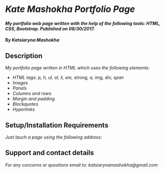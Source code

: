 # _Kate Mashokha Portfolio Page_
####  _My portfolio web page written with the help of the following tools: HTML, CSS, Bootstrap. Published on 06/30/2017._
#### By _**Katsiaryna Mashokha**_
## Description
_My portfolio page written in HTML which uses the following elements:_
* _HTML tags: p, h, ul, ol, li, em, strong, a, img, div, span_
* _Images_
* _Panels_
* _Columns and rows_
* _Margin and padding_
* _Blockquotes_
* _Hyperlinks_

## Setup/Installation Requirements
_Just lauch a page using the following address:_

## Support and contact details
_For any concerns or questions email to: katsiarynamashokha@gmail.com_

